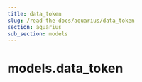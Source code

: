 ```yaml
---
title: data_token
slug: /read-the-docs/aquarius/data_token
section: aquarius
sub_section: models
---
```

<a name="models.data_token"></a>
# models.data\_token

